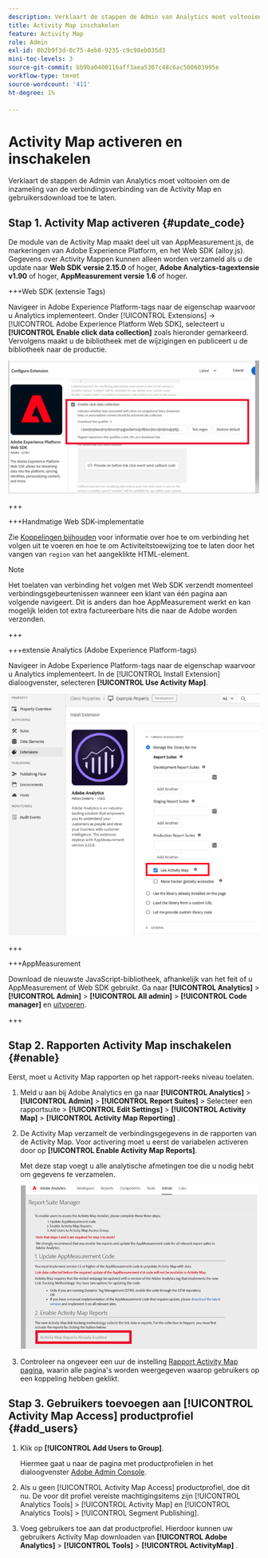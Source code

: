 ```yaml
---
description: Verklaart de stappen de Admin van Analytics moet voltooien om de inzameling van de verbindingsverbinding van de Activity Map en gebruikersdownload toe te laten.
title: Activity Map inschakelen
feature: Activity Map
role: Admin
exl-id: 0b2b9f3d-0c75-4eb8-9235-c9c98eb035d3
mini-toc-levels: 3
source-git-commit: bb9ba0400116aff3aea5307c48c6ac560603995e
workflow-type: tm+mt
source-wordcount: '411'
ht-degree: 1%

---
```



# Activity Map activeren en inschakelen

Verklaart de stappen de Admin van Analytics moet voltooien om de inzameling van de verbindingsverbinding van de Activity Map en gebruikersdownload toe te laten.

## Stap 1. Activity Map activeren {#update_code}

De module van de Activity Map maakt deel uit van AppMeasurement.js, de markeringen van Adobe Experience Platform, en het Web SDK (alloy.js). Gegevens over Activity Mappen kunnen alleen worden verzameld als u de update naar **Web SDK versie 2.15.0** of hoger, **Adobe Analytics-tagextensie v1.90** of hoger, **AppMeasurement versie 1.6** of hoger.

+++Web SDK (extensie Tags)

Navigeer in Adobe Experience Platform-tags naar de eigenschap waarvoor u Analytics implementeert. Onder [!UICONTROL Extensions] -> [!UICONTROL Adobe Experience Platform Web SDK], selecteert u **[!UICONTROL Enable click data collection]** zoals hieronder gemarkeerd. Vervolgens maakt u de bibliotheek met de wijzigingen en publiceert u de bibliotheek naar de productie.

![](assets/web_sdk.png)

+++

+++Handmatige Web SDK-implementatie

Zie [Koppelingen bijhouden](https://experienceleague.adobe.com/docs/experience-platform/edge/data-collection/track-links.html) voor informatie over hoe te om verbinding het volgen uit te voeren en hoe te om Activiteitstoewijzing toe te laten door het vangen van `region` van het aangeklikte HTML-element.

>[!NOTE]
>
>Het toelaten van verbinding het volgen met Web SDK verzendt momenteel verbindingsgebeurtenissen wanneer een klant van één pagina aan volgende navigeert. Dit is anders dan hoe AppMeasurement werkt en kan mogelijk leiden tot extra factureerbare hits die naar de Adobe worden verzonden.

+++

+++extensie Analytics (Adobe Experience Platform-tags)

Navigeer in Adobe Experience Platform-tags naar de eigenschap waarvoor u Analytics implementeert. In de [!UICONTROL Install Extension] dialoogvenster, selecteren **[!UICONTROL Use Activity Map]**.

![](assets/aa_extension.png)

+++

+++AppMeasurement

Download de nieuwste JavaScript-bibliotheek, afhankelijk van het feit of u AppMeasurement of Web SDK gebruikt.
Ga naar **[!UICONTROL Analytics]** > **[!UICONTROL Admin]** > **[!UICONTROL All admin]** > **[!UICONTROL Code manager]** en [uitvoeren](https://experienceleague.adobe.com/docs/analytics/implementation/js/overview.html).

+++

## Stap 2. Rapporten Activity Map inschakelen {#enable}

Eerst, moet u Activity Map rapporten op het rapport-reeks niveau toelaten.

1. Meld u aan bij Adobe Analytics en ga naar  **[!UICONTROL Analytics]** > **[!UICONTROL Admin]** > **[!UICONTROL Report Suites]** > Selecteer een rapportsuite > **[!UICONTROL Edit Settings]** > **[!UICONTROL Activity Map]** > **[!UICONTROL Activity Map Reporting]** .

1. De Activity Map verzamelt de verbindingsgegevens in de rapporten van de Activity Map. Voor activering moet u eerst de variabelen activeren door op **[!UICONTROL Enable Activity Map Reports]**.

   Met deze stap voegt u alle analytische afmetingen toe die u nodig hebt om gegevens te verzamelen.

   ![](assets/enable.png)

1. Controleer na ongeveer een uur de instelling [Rapport Activity Map pagina](/help/analyze/activity-map/activitymap-reporting-analytics.md), waarin alle pagina&#39;s worden weergegeven waarop gebruikers op een koppeling hebben geklikt.

## Stap 3. Gebruikers toevoegen aan [!UICONTROL Activity Map Access] productprofiel {#add_users}

1. Klik op **[!UICONTROL Add Users to Group]**.

   Hiermee gaat u naar de pagina met productprofielen in het dialoogvenster [Adobe Admin Console](https://adminconsole.adobe.com/E2F05B3B52F54D2E0A490D44@AdobeOrg/overview).

1. Als u geen [!UICONTROL Activity Map Access] productprofiel, doe dit nu. De voor dit profiel vereiste machtigingsitems zijn [!UICONTROL Analytics Tools] > [!UICONTROL Activity Map] en [!UICONTROL Analytics Tools] > [!UICONTROL Segment Publishing].

1. Voeg gebruikers toe aan dat productprofiel. Hierdoor kunnen uw gebruikers Activity Map downloaden van  **[!UICONTROL Adobe Analytics]** > **[!UICONTROL Tools]** > **[!UICONTROL ActivityMap]** .

